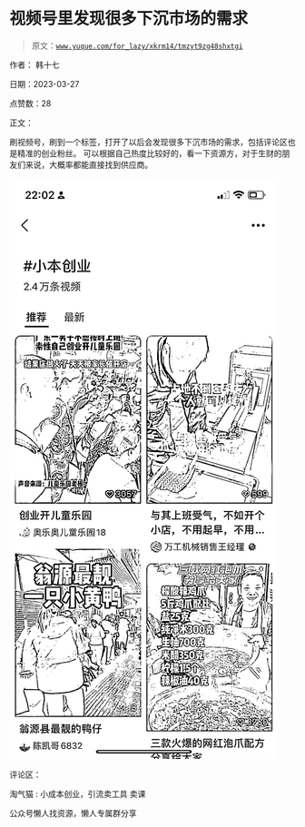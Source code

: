 # 视频号里发现很多下沉市场的需求

> 原文：[`www.yuque.com/for_lazy/xkrm14/tmzyt9zg48shxtgi`](https://www.yuque.com/for_lazy/xkrm14/tmzyt9zg48shxtgi)



作者： 韩十七



日期：2023-03-27



点赞数：28



正文：



刷视频号，刷到一个标签，打开了以后会发现很多下沉市场的需求，包括评论区也是精准的创业粉丝。 可以根据自己热度比较好的，看一下资源方，对于生财的朋友们来说，大概率都能直接找到供应商。



![](img/5e6a2c1a140f63a7fc991b1e52768fc4.png)



评论区：



淘气猫 : 小成本创业，引流卖工具 卖课



公众号懒人找资源，懒人专属群分享

